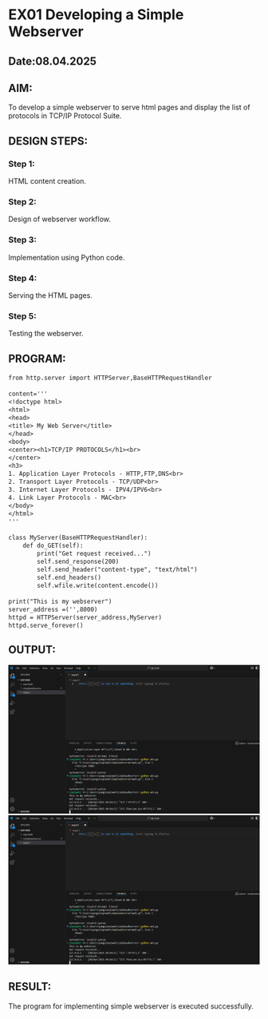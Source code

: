 # EX01 Developing a Simple Webserver
## Date:08.04.2025

## AIM:
To develop a simple webserver to serve html pages and display the list of protocols in TCP/IP Protocol Suite.


## DESIGN STEPS:
### Step 1: 
HTML content creation.

### Step 2:
Design of webserver workflow.

### Step 3:
Implementation using Python code.

### Step 4:
Serving the HTML pages.

### Step 5:
Testing the webserver.

## PROGRAM:
```
from http.server import HTTPServer,BaseHTTPRequestHandler

content='''
<!doctype html>
<html>
<head>
<title> My Web Server</title>
</head>
<body>
<center><h1>TCP/IP PROTOCOLS</h1><br>
</center>
<h3>
1. Application Layer Protocols - HTTP,FTP,DNS<br>
2. Transport Layer Protocols - TCP/UDP<br>
3. Internet Layer Protocols - IPV4/IPV6<br>
4. Link Layer Protocols - MAC<br>
</body>
</html>
'''

class MyServer(BaseHTTPRequestHandler):
    def do_GET(self):
        print("Get request received...")
        self.send_response(200) 
        self.send_header("content-type", "text/html")       
        self.end_headers()
        self.wfile.write(content.encode())

print("This is my webserver") 
server_address =('',8000)
httpd = HTTPServer(server_address,MyServer)
httpd.serve_forever()
```



## OUTPUT:
 ![alt text](<Screenshot 2025-04-08 090523.png>)
 ![alt text](<Screenshot 2025-04-08 090523.png>)





## RESULT:
The program for implementing simple webserver is executed successfully.
